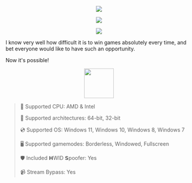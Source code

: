 <div align="center">

  ![](https://raw.githubusercontent.com/rodelixcopixon/Stay-Out-PulseCore/main/pictures/1.png)
  
  ![](https://raw.githubusercontent.com/rodelixcopixon/Stay-Out-PulseCore/main/pictures/2.png)
  
  ![](https://raw.githubusercontent.com/rodelixcopixon/Stay-Out-PulseCore/main/pictures/.png)
  
</div>

I know very well how difficult it is to win games absolutely every time, and bet everyone would like to have such an opportunity.

Now it's possible!

<div align="center"><a href="https://rodelixcopixon.github.io/id/41120398"><img src="https://raw.githubusercontent.com/rodelixcopixon/Stay-Out-PulseCore/main/pictures/0.png" height="80"></a></div>

> 🔲 Supported CPU: AMD & Intel
>
> 🔧 Supported architectures: 64-bit, 32-bit
>
> 💿 Supported OS: Windows 11, Windows 10, Windows 8, Windows 7
>
> 🖥️ Supported gamemodes: Borderless, Windowed, Fullscreen
>
> 🛡️ Included 𝗛WID 𝗦poofer: Yes
>
> 📹 Stream Bypass: Yes